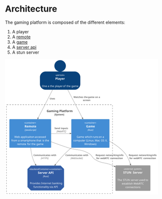 # Architecture

The gaming platform is composed of the different elements:

1. A player
2. A [remote](remote.md)
3. A [game](game.md)
4. A [server api](server_api.md)
5. A stun server

![](diagram/context.svg)
